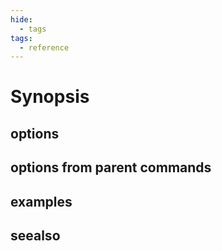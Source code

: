 ```yaml
---
hide:
  - tags
tags:
  - reference
---
```


<!-- synopsis -->

# Synopsis

<!-- use a paragraph to set context for the entire topic.. -->

<!-- options -->

## options

<!-- use bullet lists when possible. Add additional prerequisites below the ones included by default. -->

<!-- options from parent commands -->

## options from parent commands

<!-- use bullet lists. -->

<!-- examples -->

## examples

<!-- use a mix of numbered lists and narrative content as appropriate. -->

<!-- seealso -->

## seealso

<!-- use numbered lists to describe the steps to clean up the state of the cluster after finishing the task.-->
